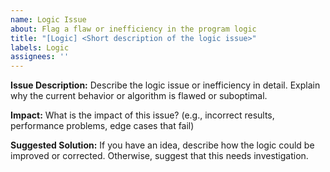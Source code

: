 ```yaml
---
name: Logic Issue
about: Flag a flaw or inefficiency in the program logic
title: "[Logic] <Short description of the logic issue>"
labels: Logic
assignees: ''
---
```


**Issue Description:**
Describe the logic issue or inefficiency in detail. Explain why the current behavior or algorithm is flawed or suboptimal.

**Impact:**
What is the impact of this issue? (e.g., incorrect results, performance problems, edge cases that fail)

**Suggested Solution:**
If you have an idea, describe how the logic could be improved or corrected. Otherwise, suggest that this needs investigation.